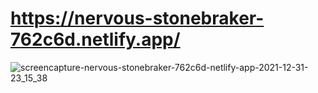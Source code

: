 # https://nervous-stonebraker-762c6d.netlify.app/
![screencapture-nervous-stonebraker-762c6d-netlify-app-2021-12-31-23_15_38](https://user-images.githubusercontent.com/56106201/147835075-fe3e2130-0833-4516-9116-433aedb0cf15.png)
